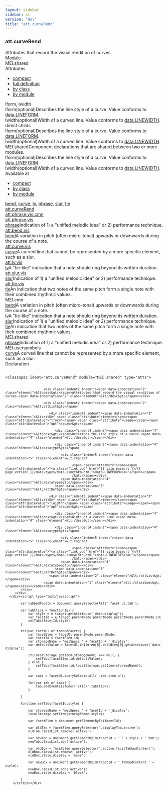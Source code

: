```yaml
---
layout: sidebar
sidebar: s1
version: "dev"
title: "att.curveRend"
---
```

<div class="specPage">
   <div class="attClassSpec">
      <h3 id="att.curveRend">att.curveRend</h3>
      <div class="specs">
         <div class="desc">Attributes that record the visual rendition of curves.</div>
         <div class="facet module">
            <div class="label">Module</div>
            <div class="statement text">MEI.shared</div>
         </div>
         <div class="facet attributes" id="attributes">
            <div class="label">Attributes</div>
            <div class="statement classes list">
               <ul class="tab">
                  <li class="tab-item"><a data-display="compact" id="attributes_compact_tab" href="#attributes" class="displayTab active">compact</a></li>
                  <li class="tab-item"><a data-display="full" id="attributes_full_tab" href="#attributes" class="displayTab">full definition</a></li>
                  <li class="tab-item"><a data-display="class" id="attributes_class_tab" href="#attributes" class="displayTab">by class</a></li>
                  <li class="tab-item"><a data-display="module" id="attributes_module_tab" href="#attributes" class="displayTab">by module</a></li>
               </ul>
               <div id="attributes_tabbedContent_compact" class="facetTabbedContent compact active"><span class="ident attribute" title="Describes the line style of a curve.">lform</span>, <span class="ident attribute" title="Width of a curved line.">lwidth</span></div>
               <div id="attributes_tabbedContent_full" class="facetTabbedContent full">
                  <div class="attributeDef def" data-module="MEI.shared"><span class="ident attribute" title="Describes the line style of a curve.">lform</span><span class="attributeUsage">(optional)</span><span class="attributeDesc desc">Describes the line style of a curve.</span><span class="attributeValues">
                        Value conforms to <a class="link_odd_classSpec" href="{{ site.baseurl }}/{{ page.version }}/data-types/data.lineform.html">data.LINEFORM</a>.
                        </span></div>
                  <div class="attributeDef def" data-module="MEI.shared"><span class="ident attribute" title="Width of a curved line.">lwidth</span><span class="attributeUsage">(optional)</span><span class="attributeDesc desc">Width of a curved line.</span><span class="attributeValues">
                        Value conforms to <a class="link_odd_classSpec" href="{{ site.baseurl }}/{{ page.version }}/data-types/data.linewidth.html">data.LINEWIDTH</a>.
                        </span></div>
               </div>
               <div id="attributes_tabbedContent_class" class="facetTabbedContent class">
                  <div class="classBox direct" title="direct childs">
                     <div class="classHeading"><label class="classLabel">direct childs</label><span class="classDesc"></span></div>
                     <div class="classContent">
                        <div class="attributeDef def" data-module="MEI.shared"><span class="ident attribute" title="Describes the line style of a curve.">lform</span><span class="attributeUsage">(optional)</span><span class="attributeDesc desc">Describes the line style of a curve.</span><span class="attributeValues">
                              Value conforms to <a class="link_odd_classSpec" href="{{ site.baseurl }}/{{ page.version }}/data-types/data.lineform.html">data.LINEFORM</a>.
                              </span></div>
                        <div class="attributeDef def" data-module="MEI.shared"><span class="ident attribute" title="Width of a curved line.">lwidth</span><span class="attributeUsage">(optional)</span><span class="attributeDesc desc">Width of a curved line.</span><span class="attributeValues">
                              Value conforms to <a class="link_odd_classSpec" href="{{ site.baseurl }}/{{ page.version }}/data-types/data.linewidth.html">data.LINEWIDTH</a>.
                              </span></div>
                     </div>
                  </div>
               </div>
               <div id="attributes_tabbedContent_module" class="facetTabbedContent module">
                  <div class="classBox" title="MEI.shared">
                     <div class="classHeading"><label class="classLabel">MEI.shared</label><span class="classDesc">Component declarations that are shared between two or more modules.</span></div>
                     <div class="classContent">
                        <div class="attributeDef def" data-module="MEI.shared"><span class="ident attribute" title="Describes the line style of a curve.">lform</span><span class="attributeUsage">(optional)</span><span class="attributeDesc desc">Describes the line style of a curve.</span><span class="attributeValues">
                              Value conforms to <a class="link_odd_classSpec" href="{{ site.baseurl }}/{{ page.version }}/data-types/data.lineform.html">data.LINEFORM</a>.
                              </span></div>
                        <div class="attributeDef def" data-module="MEI.shared"><span class="ident attribute" title="Width of a curved line.">lwidth</span><span class="attributeUsage">(optional)</span><span class="attributeDesc desc">Width of a curved line.</span><span class="attributeValues">
                              Value conforms to <a class="link_odd_classSpec" href="{{ site.baseurl }}/{{ page.version }}/data-types/data.linewidth.html">data.LINEWIDTH</a>.
                              </span></div>
                     </div>
                  </div>
               </div>
            </div>
         </div>
         <div class="facet availableAt" id="availableAt">
            <div class="label">Available at</div>
            <div class="statement classes list">
               <ul class="tab">
                  <li class="tab-item"><a data-display="compact" id="availableAt_compact_tab" href="#availableAt" class="displayTab active">compact</a></li>
                  <li class="tab-item"><a data-display="class" id="availableAt_class_tab" href="#availableAt" class="displayTab">by class</a></li>
                  <li class="tab-item"><a data-display="module" id="availableAt_module_tab" href="#availableAt" class="displayTab">by module</a></li>
               </ul>
               <div id="availableAt_tabbedContent_compact" class="facetTabbedContent compact active"><span class="ident element" title="A variation in pitch (often micro-tonal) upwards or downwards during the course of a note."><a class="link_odd_elementSpec" href="{{ site.baseurl }}/{{ page.version }}/elements/bend.html">bend</a></span>, <span class="ident element" title="A curved line that cannot be represented by a more specific element, such as a slur."><a class="link_odd_elementSpec" href="{{ site.baseurl }}/{{ page.version }}/elements/curve.html">curve</a></span>, <span class="ident element" title="A &#34;tie-like&#34; indication that a note should ring beyond its written duration."><a class="link_odd_elementSpec" href="{{ site.baseurl }}/{{ page.version }}/elements/lv.html">lv</a></span>, <span class="ident element" title="Indication of 1) a &#34;unified melodic idea&#34; or 2) performance technique."><a class="link_odd_elementSpec" href="{{ site.baseurl }}/{{ page.version }}/elements/phrase.html">phrase</a></span>, <span class="ident element" title="Indication of 1) a &#34;unified melodic idea&#34; or 2) performance technique."><a class="link_odd_elementSpec" href="{{ site.baseurl }}/{{ page.version }}/elements/slur.html">slur</a></span>, <span class="ident element" title="An indication that two notes of the same pitch form a single note with their combined rhythmic values."><a class="link_odd_elementSpec" href="{{ site.baseurl }}/{{ page.version }}/elements/tie.html">tie</a></span></div>
               <div id="availableAt_tabbedContent_class" class="facetTabbedContent class">
                  <div class="classBox" title="att.curveRend">
                     <div class="classHeading"><label class="classLabel"><a class="classLink" href="{{ site.baseurl }}/{{ page.version }}/attribute-classes/att.curverend.html">att.curveRend</a></label><span class="classDesc"></span></div>
                     <div class="classContent">
                        <div class="classBox" title="att.phrase.vis.cmn">
                           <div class="classHeading"><label class="classLabel"><a class="classLink" href="{{ site.baseurl }}/{{ page.version }}/attribute-classes/att.phrase.vis.cmn.html">att.phrase.vis.cmn</a></label><span class="classDesc"></span></div>
                           <div class="classContent">
                              <div class="classBox" title="att.phrase.vis">
                                 <div class="classHeading"><label class="classLabel"><a class="classLink" href="{{ site.baseurl }}/{{ page.version }}/attribute-classes/att.phrase.vis.html">att.phrase.vis</a></label><span class="classDesc"></span></div>
                                 <div class="classContent">
                                    <div class="elementRef" data-module="MEI.shared"><a class="link_odd_elementSpec" href="{{ site.baseurl }}/{{ page.version }}/elements/phrase.html">phrase</a><span class="elementDesc">Indication of 1) a "unified melodic idea" or 2) performance technique.</span></div>
                                 </div>
                              </div>
                           </div>
                        </div>
                        <div class="classBox" title="att.bend.vis">
                           <div class="classHeading"><label class="classLabel"><a class="classLink" href="{{ site.baseurl }}/{{ page.version }}/attribute-classes/att.bend.vis.html">att.bend.vis</a></label><span class="classDesc"></span></div>
                           <div class="classContent">
                              <div class="elementRef" data-module="MEI.cmn"><a class="link_odd_elementSpec" href="{{ site.baseurl }}/{{ page.version }}/elements/bend.html">bend</a><span class="elementDesc">A variation in pitch (often micro-tonal) upwards or downwards during the course of
                                    a
                                    note.</span></div>
                           </div>
                        </div>
                        <div class="classBox" title="att.curve.vis">
                           <div class="classHeading"><label class="classLabel"><a class="classLink" href="{{ site.baseurl }}/{{ page.version }}/attribute-classes/att.curve.vis.html">att.curve.vis</a></label><span class="classDesc"></span></div>
                           <div class="classContent">
                              <div class="elementRef" data-module="MEI.usersymbols"><a class="link_odd_elementSpec" href="{{ site.baseurl }}/{{ page.version }}/elements/curve.html">curve</a><span class="elementDesc">A curved line that cannot be represented by a more specific element, such as a
                                    slur.</span></div>
                           </div>
                        </div>
                        <div class="classBox" title="att.lv.vis">
                           <div class="classHeading"><label class="classLabel"><a class="classLink" href="{{ site.baseurl }}/{{ page.version }}/attribute-classes/att.lv.vis.html">att.lv.vis</a></label><span class="classDesc"></span></div>
                           <div class="classContent">
                              <div class="elementRef" data-module="MEI.cmn"><a class="link_odd_elementSpec" href="{{ site.baseurl }}/{{ page.version }}/elements/lv.html">lv</a><span class="elementDesc">A "tie-like" indication that a note should ring beyond its written duration.</span></div>
                           </div>
                        </div>
                        <div class="classBox" title="att.slur.vis">
                           <div class="classHeading"><label class="classLabel"><a class="classLink" href="{{ site.baseurl }}/{{ page.version }}/attribute-classes/att.slur.vis.html">att.slur.vis</a></label><span class="classDesc"></span></div>
                           <div class="classContent">
                              <div class="elementRef" data-module="MEI.cmn"><a class="link_odd_elementSpec" href="{{ site.baseurl }}/{{ page.version }}/elements/slur.html">slur</a><span class="elementDesc">Indication of 1) a "unified melodic idea" or 2) performance technique.</span></div>
                           </div>
                        </div>
                        <div class="classBox" title="att.tie.vis">
                           <div class="classHeading"><label class="classLabel"><a class="classLink" href="{{ site.baseurl }}/{{ page.version }}/attribute-classes/att.tie.vis.html">att.tie.vis</a></label><span class="classDesc"></span></div>
                           <div class="classContent">
                              <div class="elementRef" data-module="MEI.cmn"><a class="link_odd_elementSpec" href="{{ site.baseurl }}/{{ page.version }}/elements/tie.html">tie</a><span class="elementDesc">An indication that two notes of the same pitch form a single note with their combined
                                    rhythmic values.</span></div>
                           </div>
                        </div>
                     </div>
                  </div>
               </div>
               <div id="availableAt_tabbedContent_module" class="facetTabbedContent module">
                  <div class="classBox" title="MEI.cmn">
                     <div class="classHeading"><label class="classLabel">MEI.cmn</label><span class="classDesc"></span></div>
                     <div class="classContent">
                        <div class="elementRef" data-module="MEI.cmn"><a class="link_odd_elementSpec" href="{{ site.baseurl }}/{{ page.version }}/elements/bend.html">bend</a><span class="elementDesc">A variation in pitch (often micro-tonal) upwards or downwards during the course of
                              a
                              note.</span></div>
                        <div class="elementRef" data-module="MEI.cmn"><a class="link_odd_elementSpec" href="{{ site.baseurl }}/{{ page.version }}/elements/lv.html">lv</a><span class="elementDesc">A "tie-like" indication that a note should ring beyond its written duration.</span></div>
                        <div class="elementRef" data-module="MEI.cmn"><a class="link_odd_elementSpec" href="{{ site.baseurl }}/{{ page.version }}/elements/slur.html">slur</a><span class="elementDesc">Indication of 1) a "unified melodic idea" or 2) performance technique.</span></div>
                        <div class="elementRef" data-module="MEI.cmn"><a class="link_odd_elementSpec" href="{{ site.baseurl }}/{{ page.version }}/elements/tie.html">tie</a><span class="elementDesc">An indication that two notes of the same pitch form a single note with their combined
                              rhythmic values.</span></div>
                     </div>
                  </div>
                  <div class="classBox" title="MEI.shared">
                     <div class="classHeading"><label class="classLabel">MEI.shared</label><span class="classDesc"></span></div>
                     <div class="classContent">
                        <div class="elementRef" data-module="MEI.shared"><a class="link_odd_elementSpec" href="{{ site.baseurl }}/{{ page.version }}/elements/phrase.html">phrase</a><span class="elementDesc">Indication of 1) a "unified melodic idea" or 2) performance technique.</span></div>
                     </div>
                  </div>
                  <div class="classBox" title="MEI.usersymbols">
                     <div class="classHeading"><label class="classLabel">MEI.usersymbols</label><span class="classDesc"></span></div>
                     <div class="classContent">
                        <div class="elementRef" data-module="MEI.usersymbols"><a class="link_odd_elementSpec" href="{{ site.baseurl }}/{{ page.version }}/elements/curve.html">curve</a><span class="elementDesc">A curved line that cannot be represented by a more specific element, such as a
                              slur.</span></div>
                     </div>
                  </div>
               </div>
            </div>
         </div>
         <div class="facet declaration">
            <div class="label">Declaration</div>
            <div class="statement declaration">
               <div class="code" xml:space="preserve" data-lang="ODD"><code>
                     <div class="indent1 indent"><span data-indentation="1" class="element">&lt;classSpec <span class="attribute">ident=</span><span class="attributevalue">"att.curveRend"</span> <span class="attribute">module=</span><span class="attributevalue">"MEI.shared"</span> <span class="attribute">type=</span><span class="attributevalue">"atts"</span>&gt;</span>
                        
                        <div class="indent2 indent"><span data-indentation="2" class="element">&lt;desc&gt;</span>Attributes that record the visual rendition of curves.<span data-indentation="2" class="element">&lt;/desc&gt;</span></div>
                        
                        <div class="indent2 indent"><span data-indentation="2" class="element">&lt;attList&gt;</span>
                           
                           <div class="indent3 indent"><span data-indentation="3" class="element">&lt;attDef <span class="attribute">ident=</span><span class="attributevalue">"lform"</span> <span class="attribute">usage=</span><span class="attributevalue">"opt"</span>&gt;</span>
                              
                              <div class="indent4 indent"><span data-indentation="4" class="element">&lt;desc&gt;</span>Describes the line style of a curve.<span data-indentation="4" class="element">&lt;/desc&gt;</span></div>
                              
                              <div class="indent4 indent"><span data-indentation="4" class="element">&lt;datatype&gt;</span>
                                 
                                 <div class="indent5 indent"><span data-indentation="5" class="element">&lt;rng:ref
                                       
                                       <span class="attribute">name=<span class="attributevalue">"<a class="link_odd" href="{{ site.baseurl }}/{{ page.version }}/data-types/data.lineform.html">data.LINEFORM</a>"</span></span>
                                       /&gt;</span></div>
                                 <span data-indentation="4" class="element">&lt;/datatype&gt;</span></div>
                              <span data-indentation="3" class="element">&lt;/attDef&gt;</span></div>
                           
                           <div class="indent3 indent"><span data-indentation="3" class="element">&lt;attDef <span class="attribute">ident=</span><span class="attributevalue">"lwidth"</span> <span class="attribute">usage=</span><span class="attributevalue">"opt"</span>&gt;</span>
                              
                              <div class="indent4 indent"><span data-indentation="4" class="element">&lt;desc&gt;</span>Width of a curved line.<span data-indentation="4" class="element">&lt;/desc&gt;</span></div>
                              
                              <div class="indent4 indent"><span data-indentation="4" class="element">&lt;datatype&gt;</span>
                                 
                                 <div class="indent5 indent"><span data-indentation="5" class="element">&lt;rng:ref
                                       
                                       <span class="attribute">name=<span class="attributevalue">"<a class="link_odd" href="{{ site.baseurl }}/{{ page.version }}/data-types/data.linewidth.html">data.LINEWIDTH</a>"</span></span>
                                       /&gt;</span></div>
                                 <span data-indentation="4" class="element">&lt;/datatype&gt;</span></div>
                              <span data-indentation="3" class="element">&lt;/attDef&gt;</span></div>
                           <span data-indentation="2" class="element">&lt;/attList&gt;</span></div>
                        <span data-indentation="1" class="element">&lt;/classSpec&gt;</span></div></code></div>
            </div>
         </div>
      </div><script type="text/javascript">
            
            var tabbedFacets = document.querySelectorAll('.facet ul.tab');
            
            var tabClick = function(e) {
                var style = e.target.getAttribute('data-display');
                var facetId = e.target.parentNode.parentNode.parentNode.parentNode.id;
                setTabs(facetId,style)
            }
            
            for(var facetUl of tabbedFacets) {
                var facetElem = facetUl.parentNode.parentNode;
                var facetId = facetElem.id;
                var storageName = 'meiSpecs_' + facetId + '_display';
                var defaultValue = facetUl.children[0].children[0].getAttribute('data-display');
                
                if(localStorage.getItem(storageName) === null) {
                    setTabs(facetElem.id,defaultValue);
                } else {
                    setTabs(facetElem.id,localStorage.getItem(storageName));
                }
                
                var tabs = facetUl.querySelectorAll('.tab-item a');
                
                for(var tab of tabs) {
                    tab.addEventListener('click',tabClick);
                }
                
            }
            
            function setTabs(facetId,style) {
                
                var storageName = 'meiSpecs_' + facetId + '_display';
                localStorage.setItem(storageName,style);
                
                var facetElem = document.getElementById(facetId);
                
                var oldTab = facetElem.querySelector('.displayTab.active');
                oldTab.classList.remove('active');
                
                var newTab = document.getElementById(facetId + '_' + style + '_tab');
                newTab.classList.add('active');
                
                var oldBox = facetElem.querySelector('.active.facetTabbedContent');
                oldBox.classList.remove('active');
                oldBox.style.display = 'none';
                
                var newBox = document.getElementById(facetId + '_tabbedContent_' + style);
                newBox.classList.add('active');
                newBox.style.display = 'block';
                
            }
        </script></div>
</div>